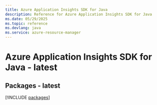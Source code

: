 ```yaml
---
title: Azure Application Insights SDK for Java
description: Reference for Azure Application Insights SDK for Java
ms.date: 05/29/2025
ms.topic: reference
ms.devlang: java
ms.service: azure-resource-manager
---
```

# Azure Application Insights SDK for Java - latest
## Packages - latest
[!INCLUDE [packages](application-insights-index.md)]